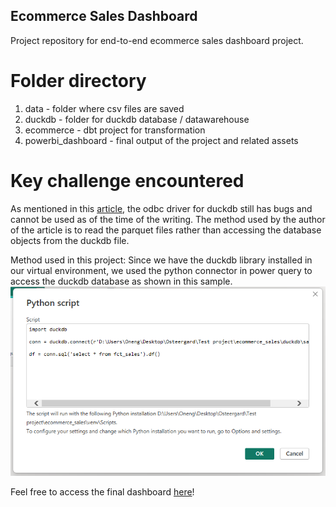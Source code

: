 ## Ecommerce Sales Dashboard
Project repository for end-to-end ecommerce sales dashboard project.

# Folder directory
1. data - folder where csv files are saved
2. duckdb - folder for duckdb database / datawarehouse
3. ecommerce - dbt project for transformation
4. powerbi_dashboard - final output of the project and related assets

# Key challenge encountered
As mentioned in this [article](https://datamonkeysite.com/2022/04/17/using-duckdb-with-powerbi/), the odbc driver for duckdb still has bugs and cannot be used as of the time of the writing. The method used by the author of the article is to read the parquet files rather than accessing the database objects from the duckdb file.

Method used in this project:
Since we have the duckdb library installed in our virtual environment, we used the python connector in power query to access the duckdb database as shown in this sample.
![Alt text](.\images\image.png)

Feel free to access the final dashboard [here](https://app.powerbi.com/view?r=eyJrIjoiMzNhNGI3ZTYtYmViMC00NTQyLWI4OTMtZGI3YWUzMjkwOWFhIiwidCI6IjZiNTIwZmEwLWVhNjYtNDg5Yy05OGQ1LTlkNTJlYzA0NjlmNCIsImMiOjF9)! 